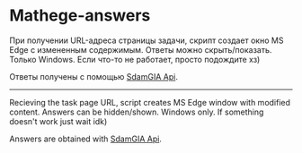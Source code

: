 # Mathege-answers

При получении URL-адреса страницы задачи, скрипт создает окно MS Edge с измененным содержимым. Ответы можно скрыть/показать. Только Windows. Если что-то не работает, просто подождите хз)

Ответы получены с помощью [SdamGIA Api](https://github.com/anijackich/sdamgia-api).

---
Recieving the task page URL, script creates MS Edge window with modified content. Answers can be hidden/shown. Windows only. If something doesn't work just wait idk)

Answers are obtained with [SdamGIA Api](https://github.com/anijackich/sdamgia-api).
